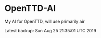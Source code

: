 # OpenTTD-AI
My AI for OpenTTD, will use primarily air

Latest backup: Sun Aug 25 21:35:01 UTC 2019

